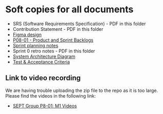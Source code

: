 # Soft copies for all documents

* SRS (Software Requirements Specification) - PDF in this folder
* Contribution Statement - PDF in this folder
* [Figma design](https://www.figma.com/file/gdtCVGjLBgJYozRHVMdZ43/SuperPrice-Design?type=design&node-id=1-11654&mode=design&t=CCWUZsLUoPtW3Bl8-0)
* [P08-01 - Product and Sprint Backlogs](https://docs.google.com/spreadsheets/d/1LlywG3x-4JsOZBbsmo_Fvfhf6lIGzkWI8IE9GkFPB_4/edit#gid=422798777)
* [Sprint planning notes](https://docs.google.com/document/d/1-JBkwj-wvrf9y8CCAwUYSwpIWpnKeySG/edit)
* Sprint 0 retro notes - PDF in this folder
* [System Architecture Diagram](https://lucid.app/lucidchart/db28873a-e455-477c-91c9-edf457e1afb0/edit?viewport_loc=-792%2C-502%2C3288%2C1650%2C0_0&invitationId=inv_a2cc8911-17b6-4a8d-9c64-09ebac054a6f)
* [Test & Acceptance Criteria](https://docs.google.com/spreadsheets/d/1-YODQV8pOCEf4xSC5a1KF4KeWt__eFr9I2X4etmkETs/edit?usp=sharing)



## Link to video recording
We are having trouble uploading the zip file to the repo as it is too large.
Please find the videos in the following link:

* [SEPT Group P8-01: M1 Videos](https://drive.google.com/drive/folders/1jPwRY2pTyGaJGQqdkRrGOKW2zIpwuCX2)
